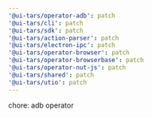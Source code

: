 ```yaml
---
'@ui-tars/operator-adb': patch
'@ui-tars/cli': patch
'@ui-tars/sdk': patch
'@ui-tars/action-parser': patch
'@ui-tars/electron-ipc': patch
'@ui-tars/operator-browser': patch
'@ui-tars/operator-browserbase': patch
'@ui-tars/operator-nut-js': patch
'@ui-tars/shared': patch
'@ui-tars/utio': patch
---
```


chore: adb operator
